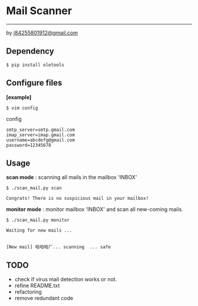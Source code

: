 # Mail Scanner
-------------------
by j84255801912@gmail.com

## Dependency
```bsh
$ pip install oletools
```

## Configure files
**[example]**
```bsh
$ vim config
```

config
```config
smtp_server=smtp.gmail.com
imap_server=imap.gmail.com
username=abcdefg@gmail.com
password=12345678
```

## Usage
**scan mode** : scanning all mails in the mailbox 'INBOX'
```bsh
$ ./scan_mail.py scan

Congrats! There is no suspicious mail in your mailbox!
```
**monitor mode** : monitor mailbox 'INBOX' and scan all new-coming mails.
```bsh
$ ./scan_mail.py monitor

Waiting for new mails ...


[New mail] 哈哈哈ㄏ... scanning  ... safe
```

## TODO
* check if virus mail detection works or not.
* refine README.txt
* refactoring
* remove redundant code
